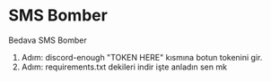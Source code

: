 # SMS Bomber
Bedava SMS Bomber

1. Adım: discord-enough "TOKEN HERE" kısmına botun tokenini gir.
2. Adım: requirements.txt dekileri indir işte anladın sen mk
